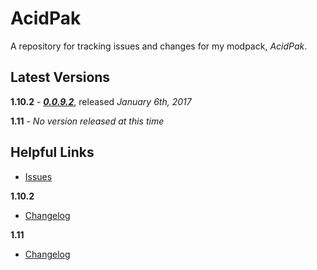 # AcidPak
A repository for tracking issues and changes for my modpack, *AcidPak*.

## Latest Versions
**1.10.2** - ***[0.0.9.2](https://minecraft.curseforge.com/projects/acidpak/files/2365047)***, released *January 6th, 2017*

**1.11** - *No version released at this time*

## Helpful Links
- [Issues](https://github.com/xlxAciDxlx/AcidPak/issues)

**1.10.2**
- [Changelog](https://github.com/xlxAciDxlx/AcidPak/blob/1.10.2/CHANGELOG.md)

**1.11**
- [Changelog](https://github.com/xlxAciDxlx/AcidPak/blob/1.11/CHANGELOG.md)